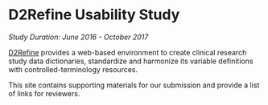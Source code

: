 D2Refine Usability Study
========================
*Study Duration: June 2016 - October 2017*

[D2Refine](https://github.com/caCDE-QA/D2Refine) provides a web-based environment to create clinical research study data dictionaries, standardize and harmonize its variable definitions with controlled-terminology resources.  

This site contains supporting materials for our submission and provide a list of links for reviewers.
